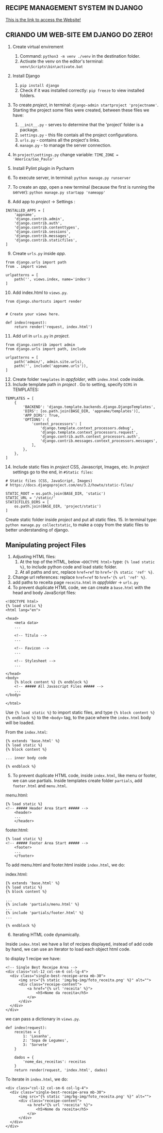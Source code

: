 ## RECIPE MANAGEMENT SYSTEM IN DJANGO

[This is the link to access the Website!](https://restaurant-django-project.herokuapp.com/)




## CRIANDO UM WEB-SITE EM DJANGO DO ZERO!

1. Create virtual envirement<br>
   1. Command: ```python3 -m venv ./venv``` in the destination folder.
   2. Activate the venv on the editor's terminal: ```venv\Scripts\bin\activate.bat```
2. Install Django
   1. ````pip install django````
   2. Check if it was installed correctly: ````pip freeze```` to view installed folders.
3. To create *project*, in terminal: ````django-admin startproject 'projectname'````. Starting the project some files were created, between these files we have:
   1. ````__init__.py```` - serves to determine that the 'project' folder is a package.
   2. ````settings.py```` - this file contais all the project configurations.
   3. ````urls.py```` - contains all the project's links.
   4. ````manage.py```` - to manage the server connection.

4. In ````project\settings.py```` change variable: ````TIME_ZONE = 'America/Sao_Paulo'````
5. Install Pylint plugin in Pycharm
6. To execute server, in terminal: ````python manage.py runserver````
7. To create an *app*, open a new terminal (because the first is running the server): ````python manage.py startapp 'nameapp'````
8. Add app to *project* -> Settings : 
````
INSTALLED_APPS = [
    'appname',
    'django.contrib.admin',
    'django.contrib.auth',
    'django.contrib.contenttypes',
    'django.contrib.sessions',
    'django.contrib.messages',
    'django.contrib.staticfiles',
]
````
9. Create ````urls.py```` inside *app*.
````
from django.urls import path
from . import views

urlpatterns = [
    path('', views.index, name='index')
]
````
10. Add index.html to ````views.py````.
````
from django.shortcuts import render


# Create your views here.

def index(request):
    return render('request, index.html')
````
11. Add url in ````urls.py```` in *project*.
````
from django.contrib import admin
from django.urls import path, include

urlpatterns = [
    path('admin/', admin.site.urls),
    path('', include('appname.urls')),
]
````
12. Create folder ````templates```` in *appfolder*, with ````index.html```` code inside.
13. Include template path in *project* .
Go to setting, specify ````DIRS```` in TEMPLATES:
````
TEMPLATES = [
    {
        'BACKEND': 'django.template.backends.django.DjangoTemplates',
        'DIRS': [os.path.join(BASE_DIR, 'appname/templates')],
        'APP_DIRS': True,
        'OPTIONS': {
            'context_processors': [
                'django.template.context_processors.debug',
                'django.template.context_processors.request',
                'django.contrib.auth.context_processors.auth',
                'django.contrib.messages.context_processors.messages',
            ],
        },
    },
]
````
14. Include static files in *project* CSS, Javascript, Images, etc.
In *project* settings go to the end, in ````#Static files````:
````
# Static files (CSS, JavaScript, Images)
# https://docs.djangoproject.com/en/3.2/howto/static-files/

STATIC_ROOT = os.path.join(BASE_DIR, 'static')
STATIC_URL = '/static/'
STATICFILES_DIRS = [
    os.path.join(BASE_DIR, 'project/static')
]

````
Create static folder inside *project* and put all static files.
15. In terminal type: ````python manage.py collectstatic````, to make a copy from the static files to better understanding of django.


## Manipulating project Files
1. Adjusting HTML files:
    1. At the top of the HTML, below `<DOCTYPE html>` type: `{% load static %}`, to include python code and load static folder.
    2. At all paths and src, replace `href=ref` to `href='{% static 'ref' %}`.
2. Change url references: replace `href=ref` to `href='{% url 'ref' %}`.
3. add paths to receita page ``receita.html`` in *appfolder* -> `urls.py`
4. To prevent duplicate HTML code, we can create a `base.html` with the head and body JavaScript files:
````
<!DOCTYPE html>
{% load static %}
<html lang="en">

<head>
    <meta data>
    ...
    
    <!-- Título -->
    ...

    <!-- Favicon -->
    ...

    <!-- Stylesheet -->
    ...

</head>
<body>
    {% block content %} {% endblock %}
    <!-- ##### All Javascript Files ##### -->
    ...
</body>

</html>
````
Use `{% load static %}` to import static files, and type `{% block content %} {% endblock %}` to the `<body>` tag, to the pace where the `index.html` body will be loaded. 

From the `index.html`:
````
{% extends 'base.html' %}
{% load static %}
{% block content %}

... inner body code

{% endblock %}
````

5. To prevent duplicate HTML code, inside `index.html`, like menu or footer, we can use partials. Inside templates create folder `partials`, add `footer.html` and `menu.html`.

menu.html:
````
{% load static %}
<!-- ##### Header Area Start ##### -->
    <header>
    ...
    </header>
````
footer.html:
````
{% load static %}
<!-- ##### Footer Area Start ##### -->
    <footer>
    ...
    </footer>
````

To add menu.html and footer.html inside `index.html`, we do:

index.html:
````
{% extends 'base.html' %}
{% load static %}
{% block content %}

... 
{% include 'partials/menu.html' %}
... 
{% include 'partials/footer.html' %}
...

{% endblock %}
````

6. Iterating HTML code dynamically.

Inside `index.html` we have a list of recipes displayed, instead of add code by hand, we can use an iterator to load each object html code.

to display 1 recipe we have:
````
<!-- Single Best Receipe Area -->
<div class="col-12 col-sm-6 col-lg-4">
  <div class="single-best-receipe-area mb-30">
      <img src="{% static 'img/bg-img/foto_receita.png' %}" alt="">
      <div class="receipe-content">
          <a href="{% url 'receita' %}">
              <h5>Nome da receita</h5>
          </a>
      </div>
  </div>
</div>
````
we can pass a dictionary in `views.py`.
````
def index(request):
    receitas = {
        1: 'Lasanha',
        2: 'Sopa de Legumes',
        3: 'Sorvete'
    }

    dados = {
        'nome_das_receitas': receitas
    }
    return render(request, 'index.html', dados)
````
To iterate in `index.html`, we do:
````
<div class="col-12 col-sm-6 col-lg-4">
  <div class="single-best-receipe-area mb-30">
      <img src="{% static 'img/bg-img/foto_receita.png' %}" alt="">
      <div class="receipe-content">
          <a href="{% url 'receita' %}">
              <h5>Nome da receita</h5>
          </a>
      </div>
  </div>
</div>
````
